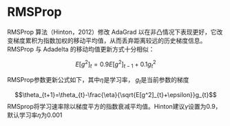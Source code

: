 # RMSProp

RMSProp 算法（Hinton，2012）修改 AdaGrad 以在非凸情况下表现更好，它改变梯度累积为指数加权的移动平均值，从而丢弃距离较远的历史梯度信息。RMSProp 与 Adadelta 的移动均值更新方式十分相似：

$$E[g^2]_{t}=0.9 E[g^2]_{t-1}+0.1 g_{t}^2$$

RMSProp参数更新公式如下，其中$\eta$是学习率， $g_{t}$是当前参数的梯度

$$\theta_{t+1}=\theta_{t}-\frac{\eta}{\sqrt{E[g^2]_{t}+\epsilon}}g_{t}$$
RMSprop将学习速率除以梯度平方的指数衰减平均值。Hinton建议$\gamma$设置为0.9，默认学习率$\eta$为0.001
